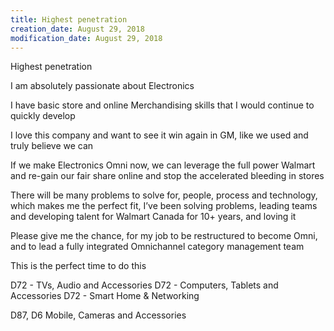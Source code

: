 ```yaml
---
title: Highest penetration
creation_date: August 29, 2018
modification_date: August 29, 2018
---
```



Highest penetration

I am absolutely passionate about Electronics

I have basic store and online Merchandising skills that I would continue to quickly develop

I love this company and want to see it win again in GM, like we used and truly believe we can

If we make Electronics Omni now, we can leverage the full power Walmart and re-gain our fair share online and stop the accelerated bleeding in stores

There will be many problems to solve for, people, process and technology, which makes me the perfect fit, I’ve been solving problems, leading teams and developing talent for Walmart Canada for 10+ years, and loving it 

Please give me the chance, for my job to be restructured to become Omni, and to lead a fully integrated Omnichannel category management team

This is the perfect time to do this

D72 - TVs, Audio and Accessories
D72 - Computers, Tablets and Accessories
D72 - Smart Home & Networking

D87, D6 Mobile, Cameras and Accessories
